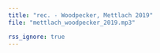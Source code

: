 ```yaml
---
title: "rec. - Woodpecker, Mettlach 2019"
file: "mettlach_woodpecker_2019.mp3"

rss_ignore: true
---
```

